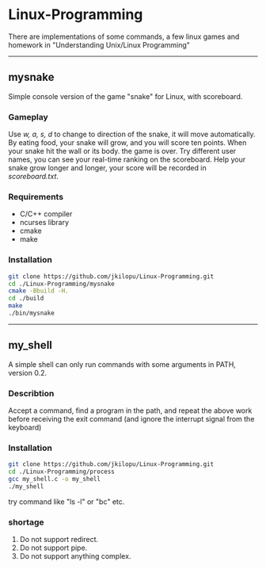 # Linux-Programming
There are implementations of some commands, a few linux games and homework in "Understanding Unix/Linux Programming"

---

## mysnake
Simple console version of the game "snake" for Linux, with scoreboard.
### Gameplay
Use *w, a, s, d* to change to direction of the snake, it will move automatically. 
By eating food, your snake will grow, and you will score ten points.
When your snake hit the wall or its body. the game is over.
Try different user names, you can see your real-time ranking on the scoreboard.
Help your snake grow longer and longer, your score will be recorded in *scoreboard.txt*.
### Requirements
* C/C++ compiler
* ncurses library
* cmake
* make
### Installation
``` bash
git clone https://github.com/jkilopu/Linux-Programming.git
cd ./Linux-Programming/mysnake
cmake -Bbuild -H.
cd ./build
make
./bin/mysnake
```

---

## my_shell
A simple shell can only run commands with some arguments in PATH, version 0.2.
### Describtion
Accept a command, find a program in the path, and repeat the above work before receiving the exit command (and ignore the interrupt signal from the keyboard)
### Installation
``` bash
git clone https://github.com/jkilopu/Linux-Programming.git
cd ./Linux-Programming/process
gcc my_shell.c -o my_shell
./my_shell
```
try command like "ls -l" or "bc" etc.
### shortage
1. Do not support redirect.
2. Do not support pipe.
3. Do not support anything complex.
